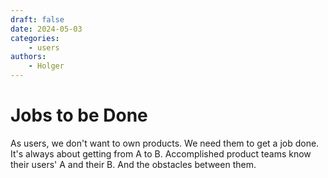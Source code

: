 ```yaml
---
draft: false
date: 2024-05-03
categories:
    - users
authors:
    - Holger
---
```


# Jobs to be Done

As users, we don't want to own products. We need them to get a job done. It's always about getting from A to B. Accomplished product teams know their users' A and their B. And the obstacles between them.
